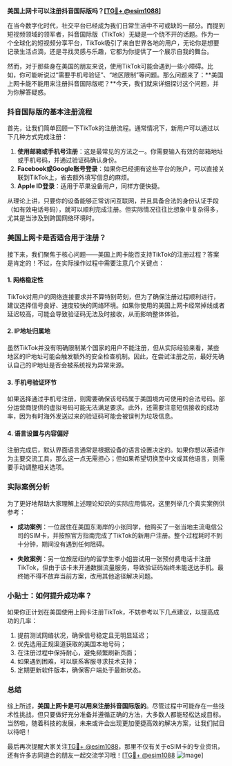 **美国上网卡可以注册抖音国际版吗？[[TG💪+ @esim1088](https://t.me/s/esim1088)]**

在当今数字化时代，社交平台已经成为我们日常生活中不可或缺的一部分。而提到短视频领域的领军者，抖音国际版（TikTok）无疑是一个绕不开的话题。作为一个全球化的短视频分享平台，TikTok吸引了来自世界各地的用户，无论你是想要记录生活点滴，还是寻找灵感与乐趣，它都为你提供了一个展示自我的舞台。

然而，对于那些身在美国的朋友来说，使用TikTok可能会遇到一些小障碍。比如，你可能听说过“需要手机号验证”、“地区限制”等问题。那么问题来了：**美国上网卡能不能用来注册抖音国际版呢？**今天，我们就来详细探讨这个问题，并为你解答疑惑。

### 抖音国际版的基本注册流程

首先，让我们简单回顾一下TikTok的注册流程。通常情况下，新用户可以通过以下几种方式完成注册：

1. **使用邮箱或手机号注册**：这是最常见的方法之一。你需要输入有效的邮箱地址或手机号码，并通过验证码确认身份。
2. **Facebook或Google账号登录**：如果你已经拥有这些平台的账户，可以直接关联到TikTok上，省去额外填写信息的麻烦。
3. **Apple ID登录**：适用于苹果设备用户，同样方便快捷。

从理论上讲，只要你的设备能够正常访问互联网，并且具备合法的身份认证手段（如有效电话号码），就可以顺利完成注册。但实际情况往往比想象中复杂得多，尤其是当涉及到跨国网络环境时。

### 美国上网卡是否适合用于注册？

接下来，我们聚焦于核心问题——美国上网卡能否支持TikTok的注册过程？答案是肯定的！不过，在实际操作过程中需要注意几个关键点：

#### 1. **网络稳定性**
   TikTok对用户的网络连接要求并不算特别苛刻，但为了确保注册过程顺利进行，建议选择信号良好、速度较快的网络环境。如果你使用的美国上网卡经常掉线或者延迟较高，可能会导致验证码无法及时接收，从而影响整体体验。

#### 2. **IP地址归属地**
   虽然TikTok并没有明确限制某个国家的用户不能注册，但从实际经验来看，某些地区的IP地址可能会触发额外的安全检查机制。因此，在尝试注册之前，最好先确认自己的IP地址是否会被系统视为异常来源。

#### 3. **手机号验证环节**
   如果选择通过手机号注册，则需要确保该号码属于美国境内可使用的合法号码。部分运营商提供的虚拟号码可能无法满足要求。此外，还需要注意短信接收的成功率，因为有时海外发送过来的验证码可能会被误判为垃圾信息。

#### 4. **语言设置与内容偏好**
   注册完成后，默认界面语言通常是根据设备的语言设置决定的。如果你想以英语作为主要交流工具，那么这一点无需担心；但如果希望切换至中文或其他语言，则需要手动调整相关选项。

### 实际案例分析

为了更好地帮助大家理解上述理论知识的实际应用情况，这里列举几个真实案例供参考：

- **成功案例**：一位居住在美国东海岸的小张同学，他购买了一张当地主流电信公司的SIM卡，并按照官方指南完成了TikTok的新用户注册。整个过程耗时不到十分钟，期间没有遇到任何阻碍。
  
- **失败案例**：另一位旅居纽约的留学生李小姐尝试用一张预付费电话卡注册TikTok，但由于该卡未开通数据流量服务，导致验证码始终未能送达手机。最终她不得不放弃当前方案，改用其他途径解决问题。

### 小贴士：如何提升成功率？

如果你正计划在美国使用上网卡注册TikTok，不妨参考以下几点建议，以提高成功的几率：

1. 提前测试网络状况，确保信号稳定且无明显延迟；
2. 优先选用正规渠道获取的美国本地号码；
3. 在注册过程中保持耐心，避免频繁刷新页面；
4. 如果遇到困难，可以联系客服寻求技术支持；
5. 定期更新软件版本，确保客户端处于最新状态。

### 总结

综上所述，**美国上网卡是可以用来注册抖音国际版的**。尽管过程中可能存在一些技术性挑战，但只要做好充分准备并遵循正确的方法，大多数人都能轻松达成目标。当然啦，随着科技的发展，未来或许会出现更加便捷高效的解决方案，让我们拭目以待吧！

最后再次提醒大家关注[TG💪+ @esim1088](https://t.me/s/esim1088)，那里不仅有关于eSIM卡的专业资讯，还有许多志同道合的朋友一起交流学习哦！[[TG💪+ @esim1088](https://t.me/s/esim1088) ![Image](https://i.postimg.cc/4NQfJmqS/Snipaste-2025-05-13-00-14-12.png)]